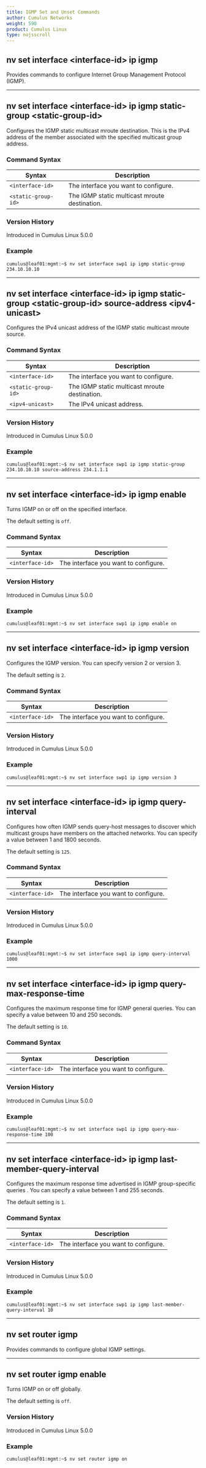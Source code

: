 ```yaml
---
title: IGMP Set and Unset Commands
author: Cumulus Networks
weight: 590
product: Cumulus Linux
type: nojsscroll
---
```

## nv set interface \<interface-id\> ip igmp

Provides commands to configure Internet Group Management Protocol (IGMP).

- - -

## nv set interface \<interface-id\> ip igmp static-group \<static-group-id\>

Configures the IGMP static multicast mroute destination. This is the IPv4 address of the member associated with the specified multicast group address.

### Command Syntax

| Syntax |  Description   |
| ---------  | -------------- |
| `<interface-id>` |  The interface you want to configure. |
| `<static-group-id>` | The IGMP static multicast mroute destination. |

### Version History

Introduced in Cumulus Linux 5.0.0

### Example

```
cumulus@leaf01:mgmt:~$ nv set interface swp1 ip igmp static-group 234.10.10.10
```

- - -

## nv set interface \<interface-id\> ip igmp static-group \<static-group-id\> source-address \<ipv4-unicast\>

Configures the IPv4 unicast address of the IGMP static multicast mroute source.

### Command Syntax

| Syntax |  Description   |
| ---------  | -------------- |
| `<interface-id>` |  The interface you want to configure. |
| `<static-group-id>` | The IGMP static multicast mroute destination. |
| `<ipv4-unicast>` | The IPv4 unicast address. |

### Version History

Introduced in Cumulus Linux 5.0.0

### Example

```
cumulus@leaf01:mgmt:~$ nv set interface swp1 ip igmp static-group 234.10.10.10 source-address 234.1.1.1
```

- - -

## nv set interface \<interface-id\> ip igmp enable

Turns IGMP on or off on the specified interface.

The default setting is `off`.

### Command Syntax

| Syntax |  Description   |
| ---------  | -------------- |
| `<interface-id>` |  The interface you want to configure. |

### Version History

Introduced in Cumulus Linux 5.0.0

### Example

```
cumulus@leaf01:mgmt:~$ nv set interface swp1 ip igmp enable on
```

- - -

## nv set interface \<interface-id\> ip igmp version

Configures the IGMP version. You can specify version 2 or version 3.

The default setting is `2`.

### Command Syntax

| Syntax |  Description   |
| ---------  | -------------- |
| `<interface-id>` |  The interface you want to configure. |

### Version History

Introduced in Cumulus Linux 5.0.0

### Example

```
cumulus@leaf01:mgmt:~$ nv set interface swp1 ip igmp version 3
```

- - -

## nv set interface \<interface-id\> ip igmp query-interval

Configures how often IGMP sends query-host messages to discover which multicast groups have members on the attached networks. You can specify a value between 1 and 1800 seconds.

The default setting is `125`.

### Command Syntax

| Syntax |  Description   |
| ---------  | -------------- |
| `<interface-id>` |  The interface you want to configure. |

### Version History

Introduced in Cumulus Linux 5.0.0

### Example

```
cumulus@leaf01:mgmt:~$ nv set interface swp1 ip igmp query-interval 1000
```

- - -

## nv set interface \<interface-id\> ip igmp query-max-response-time

Configures the maximum response time for IGMP general queries. You can specify a value between 10 and 250 seconds.

The default setting is `10`.

### Command Syntax

| Syntax |  Description   |
| ---------  | -------------- |
| `<interface-id>` |  The interface you want to configure. |

### Version History

Introduced in Cumulus Linux 5.0.0

### Example

```
cumulus@leaf01:mgmt:~$ nv set interface swp1 ip igmp query-max-response-time 100
```

- - -

## nv set interface \<interface-id\> ip igmp last-member-query-interval

Configures the maximum response time advertised in IGMP group-specific queries . You can specify a value between 1 and 255 seconds.

The default setting is `1`.

### Command Syntax

| Syntax |  Description   |
| ---------  | -------------- |
| `<interface-id>` |  The interface you want to configure. |

### Version History

Introduced in Cumulus Linux 5.0.0

### Example

```
cumulus@leaf01:mgmt:~$ nv set interface swp1 ip igmp last-member-query-interval 10
```

- - -

## nv set router igmp

Provides commands to configure global IGMP settings.

- - -

## nv set router igmp enable

Turns IGMP on or off globally.

The default setting is `off`.

### Version History

Introduced in Cumulus Linux 5.0.0

### Example

```
cumulus@leaf01:mgmt:~$ nv set router igmp on
```
